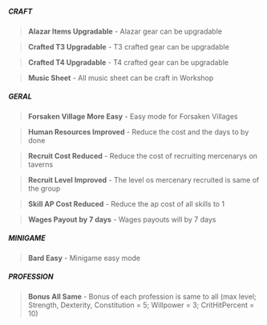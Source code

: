 
##### CRAFT
> **Alazar Items Upgradable** - Alazar gear can be upgradable

> **Crafted T3 Upgradable** - T3 crafted gear can be upgradable

> **Crafted T4 Upgradable** - T4 crafted gear can be upgradable

> **Music Sheet** - All music sheet can be craft in Workshop


##### GERAL
> **Forsaken Village More Easy** - Easy mode for Forsaken Villages

> **Human Resources Improved** - Reduce the cost and the days to by done

> **Recruit Cost Reduced** - Reduce the cost of recruiting mercenarys on taverns

> **Recruit Level Improved** - The level os mercenary recruited is same of the group

> **Skill AP Cost Reduced** - Reduce the ap cost of all skills to 1

> **Wages Payout by 7 days** - Wages payouts will by 7 days


##### MINIGAME
> **Bard Easy** - Minigame easy mode


##### PROFESSION
> **Bonus All Same** - Bonus of each profession is same to all (max level; Strength, Dexterity, Constitution = 5; Willpower = 3; CritHitPercent = 10)

